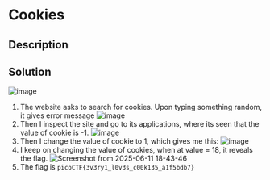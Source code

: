 # Cookies

## Description

## Solution
![image](https://github.com/user-attachments/assets/34de525b-d07a-4ec5-9e48-2a0909940bff)
1. The website asks to search for cookies. Upon typing something random, it gives error message
   ![image](https://github.com/user-attachments/assets/a537a7d4-6a7a-44d3-8897-2e93913e388b)
2. Then I inspect the site and go to its applications, where its seen that the value of cookie is -1.
   ![image](https://github.com/user-attachments/assets/f76b7a0e-42b0-47c8-a247-fdea7f3805d3)
3. Then I change the value of cookie to 1, which gives me this:
   ![image](https://github.com/user-attachments/assets/3c75b8ed-1aab-4bf5-bc6b-0e4566004a3e)
4. I keep on changing the value of cookies, when at value = 18, it reveals the flag.
   ![Screenshot from 2025-06-11 18-43-46](https://github.com/user-attachments/assets/17de9f77-3817-44b9-a66a-c6d75a23b497)
5. The flag is ```picoCTF{3v3ry1_l0v3s_c00k135_a1f5bdb7}```
